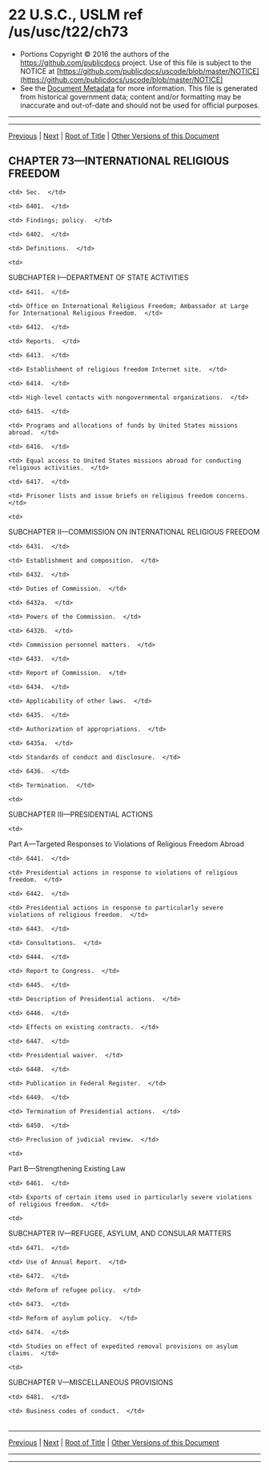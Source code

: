 ---
---

# 22 U.S.C., USLM ref /us/usc/t22/ch73

* Portions Copyright © 2016 the authors of the https://github.com/publicdocs project.
  Use of this file is subject to the NOTICE at [https://github.com/publicdocs/uscode/blob/master/NOTICE](https://github.com/publicdocs/uscode/blob/master/NOTICE)
* See the [Document Metadata](././../../../..//README.md) for more information.
  This file is generated from historical government data; content and/or formatting may be inaccurate and out-of-date and should not be used for official purposes.

----------
----------

[Previous](./../../../..//us/usc/t22/ch72/schII/m__us_usc_t22_s6324.md) | [Next](./../../../..//us/usc/t22/ch73/m__us_usc_t22_s6401.md) | [Root of Title](./../../../../) | [Other Versions of this Document](https://publicdocs.github.io/go/links?ns=uslm&ref=%2Fus%2Fusc%2Ft22%2Fch73)

## CHAPTER 73—INTERNATIONAL RELIGIOUS FREEDOM

<table>

  <tr>

    <td> Sec.  </td>

  </tr>

  <tr>

    <td> 6401.  </td>

    <td> Findings; policy.  </td>

  </tr>

  <tr>

    <td> 6402.  </td>

    <td> Definitions.  </td>

  </tr>

  <tr>

    <td> 

SUBCHAPTER I—DEPARTMENT OF STATE ACTIVITIES  </td>

  </tr>

  <tr>

    <td> 6411.  </td>

    <td> Office on International Religious Freedom; Ambassador at Large for International Religious Freedom.  </td>

  </tr>

  <tr>

    <td> 6412.  </td>

    <td> Reports.  </td>

  </tr>

  <tr>

    <td> 6413.  </td>

    <td> Establishment of religious freedom Internet site.  </td>

  </tr>

  <tr>

    <td> 6414.  </td>

    <td> High-level contacts with nongovernmental organizations.  </td>

  </tr>

  <tr>

    <td> 6415.  </td>

    <td> Programs and allocations of funds by United States missions abroad.  </td>

  </tr>

  <tr>

    <td> 6416.  </td>

    <td> Equal access to United States missions abroad for conducting religious activities.  </td>

  </tr>

  <tr>

    <td> 6417.  </td>

    <td> Prisoner lists and issue briefs on religious freedom concerns.  </td>

  </tr>

  <tr>

    <td> 

SUBCHAPTER II—COMMISSION ON INTERNATIONAL RELIGIOUS FREEDOM  </td>

  </tr>

  <tr>

    <td> 6431.  </td>

    <td> Establishment and composition.  </td>

  </tr>

  <tr>

    <td> 6432.  </td>

    <td> Duties of Commission.  </td>

  </tr>

  <tr>

    <td> 6432a.  </td>

    <td> Powers of the Commission.  </td>

  </tr>

  <tr>

    <td> 6432b.  </td>

    <td> Commission personnel matters.  </td>

  </tr>

  <tr>

    <td> 6433.  </td>

    <td> Report of Commission.  </td>

  </tr>

  <tr>

    <td> 6434.  </td>

    <td> Applicability of other laws.  </td>

  </tr>

  <tr>

    <td> 6435.  </td>

    <td> Authorization of appropriations.  </td>

  </tr>

  <tr>

    <td> 6435a.  </td>

    <td> Standards of conduct and disclosure.  </td>

  </tr>

  <tr>

    <td> 6436.  </td>

    <td> Termination.  </td>

  </tr>

  <tr>

    <td> 

SUBCHAPTER III—PRESIDENTIAL ACTIONS  </td>

  </tr>

  <tr>

    <td> 

Part A—Targeted Responses to Violations of Religious Freedom Abroad  </td>

  </tr>

  <tr>

    <td> 6441.  </td>

    <td> Presidential actions in response to violations of religious freedom.  </td>

  </tr>

  <tr>

    <td> 6442.  </td>

    <td> Presidential actions in response to particularly severe violations of religious freedom.  </td>

  </tr>

  <tr>

    <td> 6443.  </td>

    <td> Consultations.  </td>

  </tr>

  <tr>

    <td> 6444.  </td>

    <td> Report to Congress.  </td>

  </tr>

  <tr>

    <td> 6445.  </td>

    <td> Description of Presidential actions.  </td>

  </tr>

  <tr>

    <td> 6446.  </td>

    <td> Effects on existing contracts.  </td>

  </tr>

  <tr>

    <td> 6447.  </td>

    <td> Presidential waiver.  </td>

  </tr>

  <tr>

    <td> 6448.  </td>

    <td> Publication in Federal Register.  </td>

  </tr>

  <tr>

    <td> 6449.  </td>

    <td> Termination of Presidential actions.  </td>

  </tr>

  <tr>

    <td> 6450.  </td>

    <td> Preclusion of judicial review.  </td>

  </tr>

  <tr>

    <td> 

Part B—Strengthening Existing Law  </td>

  </tr>

  <tr>

    <td> 6461.  </td>

    <td> Exports of certain items used in particularly severe violations of religious freedom.  </td>

  </tr>

  <tr>

    <td> 

SUBCHAPTER IV—REFUGEE, ASYLUM, AND CONSULAR MATTERS  </td>

  </tr>

  <tr>

    <td> 6471.  </td>

    <td> Use of Annual Report.  </td>

  </tr>

  <tr>

    <td> 6472.  </td>

    <td> Reform of refugee policy.  </td>

  </tr>

  <tr>

    <td> 6473.  </td>

    <td> Reform of asylum policy.  </td>

  </tr>

  <tr>

    <td> 6474.  </td>

    <td> Studies on effect of expedited removal provisions on asylum claims.  </td>

  </tr>

  <tr>

    <td> 

SUBCHAPTER V—MISCELLANEOUS PROVISIONS  </td>

  </tr>

  <tr>

    <td> 6481.  </td>

    <td> Business codes of conduct.  </td>

  </tr>

</table>

----------

[Previous](./../../../..//us/usc/t22/ch72/schII/m__us_usc_t22_s6324.md) | [Next](./../../../..//us/usc/t22/ch73/m__us_usc_t22_s6401.md) | [Root of Title](./../../../../) | [Other Versions of this Document](https://publicdocs.github.io/go/links?ns=uslm&ref=%2Fus%2Fusc%2Ft22%2Fch73)

----------
----------



